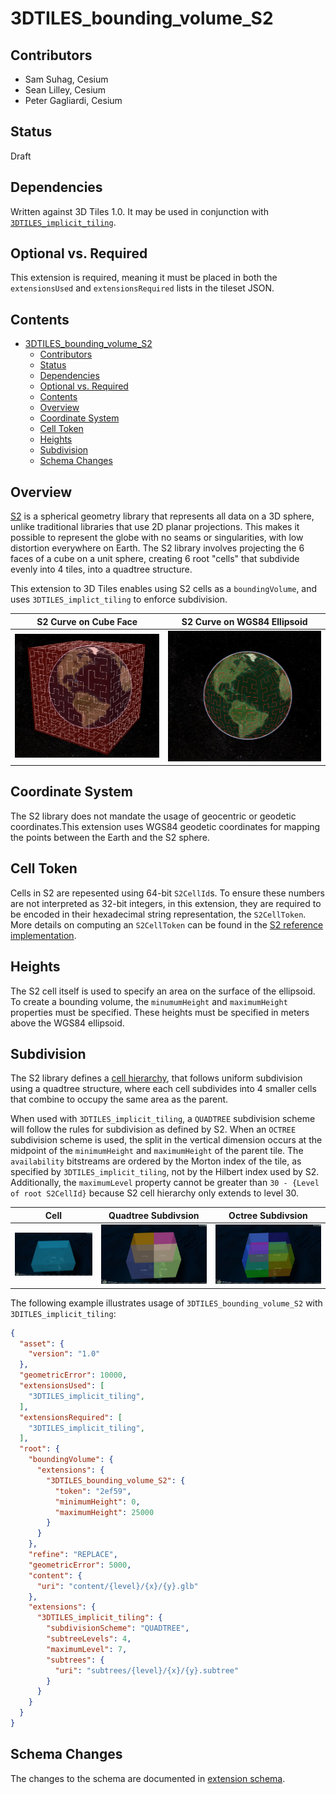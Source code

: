 # 3DTILES_bounding_volume_S2

## Contributors

- Sam Suhag, Cesium
- Sean Lilley, Cesium
- Peter Gagliardi, Cesium

## Status

Draft

## Dependencies

Written against 3D Tiles 1.0. It may be used in conjunction with [`3DTILES_implicit_tiling`](https://github.com/CesiumGS/3d-tiles/tree/3d-tiles-next/extensions/3DTILES_implicit_tiling/0.0.0).

## Optional vs. Required

This extension is required, meaning it must be placed in both the `extensionsUsed` and `extensionsRequired` lists in the tileset JSON.

## Contents

- [3DTILES_bounding_volume_S2](#3dtiles_bounding_volume_s2)
  - [Contributors](#contributors)
  - [Status](#status)
  - [Dependencies](#dependencies)
  - [Optional vs. Required](#optional-vs-required)
  - [Contents](#contents)
  - [Overview](#overview)
  - [Coordinate System](#coordinate-system)
  - [Cell Token](#cell-token)
  - [Heights](#heights)
  - [Subdivision](#subdivision)
  - [Schema Changes](#schema-changes)

## Overview

[S2](http://s2geometry.io/) is a spherical geometry library that represents all data on a 3D sphere, unlike traditional libraries that use 2D planar projections. This makes it possible to represent the globe with no seams or singularities, with low distortion everywhere on Earth. The S2 library involves projecting the 6 faces of a cube on a unit sphere, creating 6 root "cells" that subdivide evenly into 4 tiles, into a quadtree structure.

This extension to 3D Tiles enables using S2 cells as a `boundingVolume`, and uses `3DTILES_implict_tiling` to enforce subdivision.

| S2 Curve on Cube Face  |  S2 Curve on WGS84 Ellipsoid |
|---|---|
| ![Math](figures/plane.png)  | ![Math](figures/ellipsoid.png)  |

## Coordinate System

The S2 library does not mandate the usage of geocentric or geodetic coordinates.This extension uses WGS84 geodetic coordinates for mapping the points between the Earth and the S2 sphere.

## Cell Token

Cells in S2 are repesented using 64-bit `S2CellId`s. To ensure these numbers are not interpreted as 32-bit integers, in this extension, they are required to be encoded in their hexadecimal string representation, the `S2CellToken`. More details on computing an `S2CellToken` can be found in the [S2 reference implementation](https://github.com/google/s2-geometry-library-java/blob/c28f287b996c0cedc5516a0426fbd49f6c9611ec/src/com/google/common/geometry/S2CellId.java#L468).

## Heights

The S2 cell itself is used to specify an area on the surface of the ellipsoid. To create a bounding volume, the `minumumHeight` and `maximumHeight` properties must be specified. These heights must be specified in meters above the WGS84 ellipsoid.


## Subdivision

The S2 library defines a [cell hierarchy](http://s2geometry.io/devguide/s2cell_hierarchy), that follows uniform subdivision using a quadtree structure, where each cell subdivides into 4 smaller cells that combine to occupy the same area as the parent.

When used with `3DTILES_implicit_tiling`, a `QUADTREE` subdivision scheme will follow the rules for subdivision as defined by S2. When an `OCTREE` subdivision scheme is used, the split in the vertical dimension occurs at the midpoint of the `minimumHeight` and `maximumHeight` of the parent tile. The `availability` bitstreams are ordered by the Morton index of the tile, as specified by `3DTILES_implicit_tiling`, not by the Hilbert index used by S2. Additionally, the `maximumLevel` property cannot be greater than `30 - {Level of root S2CellId}` because S2 cell hierarchy only extends to level 30.

| Cell  | Quadtree Subdivsion | Octree Subdivsion |
|---|---|---|
| ![Parent Cell](figures/parent.png)  | ![Quadtree Cells](figures/quadtree.png)  | ![Octree Cells](figures/octree.png)  |

The following example illustrates usage of `3DTILES_bounding_volume_S2` with `3DITLES_implicit_tiling`:

```json
{
  "asset": {
    "version": "1.0"
  },
  "geometricError": 10000,
  "extensionsUsed": [
    "3DTILES_implicit_tiling",
  ],
  "extensionsRequired": [
    "3DTILES_implicit_tiling",
  ],
  "root": {
    "boundingVolume": {
      "extensions": {
        "3DTILES_bounding_volume_S2": {
          "token": "2ef59",
          "minimumHeight": 0,
          "maximumHeight": 25000
        }
      }
    },
    "refine": "REPLACE",
    "geometricError": 5000,
    "content": {
      "uri": "content/{level}/{x}/{y}.glb"
    },
    "extensions": {
      "3DTILES_implicit_tiling": {
        "subdivisionScheme": "QUADTREE",
        "subtreeLevels": 4,
        "maximumLevel": 7,
        "subtrees": {
          "uri": "subtrees/{level}/{x}/{y}.subtree"
        }
      }
    }
  }
}
```


## Schema Changes

The changes to the schema are documented in [extension schema](schema/boundingVolume.3DTILES_bounding_volume_S2.schema.json).
